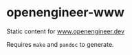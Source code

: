 # openengineer-www 
Static content for www.openengineer.dev

Requires `make` and `pandoc` to generate.
